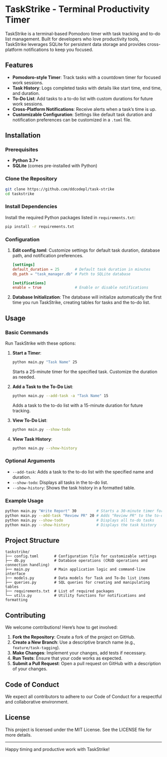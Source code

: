 
# TaskStrike - Terminal Productivity Timer

TaskStrike is a terminal-based Pomodoro timer with task tracking and to-do list management. Built for developers who love productivity tools, TaskStrike leverages SQLite for persistent data storage and provides cross-platform notifications to keep you focused.

## Features

- **Pomodoro-style Timer**: Track tasks with a countdown timer for focused work sessions.
- **Task History**: Logs completed tasks with details like start time, end time, and duration.
- **To-Do List**: Add tasks to a to-do list with custom durations for future work sessions.
- **Cross-Platform Notifications**: Receive alerts when a task’s time is up.
- **Customizable Configuration**: Settings like default task duration and notification preferences can be customized in a `.toml` file.

## Installation

### Prerequisites

- **Python 3.7+**
- **SQLite** (comes pre-installed with Python)

### Clone the Repository

```sh
git clone https://github.com/ddcodepl/task-strike
cd taskstrike
```

### Install Dependencies

Install the required Python packages listed in `requirements.txt`:

```sh
pip install -r requirements.txt
```

### Configuration

1. **Edit config.toml**: Customize settings for default task duration, database path, and notification preferences.

    ```toml
    [settings]
    default_duration = 25       # Default task duration in minutes
    db_path = "task_manager.db" # Path to SQLite database

    [notifications]
    enable = true               # Enable or disable notifications
    ```

2. **Database Initialization**: The database will initialize automatically the first time you run TaskStrike, creating tables for tasks and the to-do list.

## Usage

### Basic Commands

Run TaskStrike with these options:

1. **Start a Timer**:

    ```sh
    python main.py "Task Name" 25
    ```

    Starts a 25-minute timer for the specified task. Customize the duration as needed.

2. **Add a Task to the To-Do List**:

    ```sh
    python main.py --add-task -a "Task Name" 15
    ```

    Adds a task to the to-do list with a 15-minute duration for future tracking.

3. **View To-Do List**:

    ```sh
    python main.py --show-todo
    ```

4. **View Task History**:

    ```sh
    python main.py --show-history
    ```

### Optional Arguments

- `--add-task`: Adds a task to the to-do list with the specified name and duration.
- `--show-todo`: Displays all tasks in the to-do list.
- `--show-history`: Shows the task history in a formatted table.

### Example Usage

```sh
python main.py "Write Report" 30         # Starts a 30-minute timer for "Write Report"
python main.py --add-task "Review PR" 20 # Adds "Review PR" to the to-do list with a 20-minute duration
python main.py --show-todo               # Displays all to-do tasks
python main.py --show-history            # Displays the task history
```

## Project Structure

```plaintext
taskstrike/
├── config.toml       # Configuration file for customizable settings
├── db.py             # Database operations (CRUD operations and connection handling)
├── main.py           # Main application logic and command-line interface
├── models.py         # Data models for Task and To-Do list items
├── queries.py        # SQL queries for creating and manipulating tables
├── requirements.txt  # List of required packages
└── utils.py          # Utility functions for notifications and formatting
```

## Contributing

We welcome contributions! Here’s how to get involved:

1. **Fork the Repository**: Create a fork of the project on GitHub.
2. **Create a New Branch**: Use a descriptive branch name (e.g., `feature/task-tagging`).
3. **Make Changes**: Implement your changes, add tests if necessary.
4. **Run Tests**: Ensure that your code works as expected.
5. **Submit a Pull Request**: Open a pull request on GitHub with a description of your changes.

## Code of Conduct

We expect all contributors to adhere to our Code of Conduct for a respectful and collaborative environment.

## License

This project is licensed under the MIT License. See the LICENSE file for more details.

---

Happy timing and productive work with TaskStrike!
